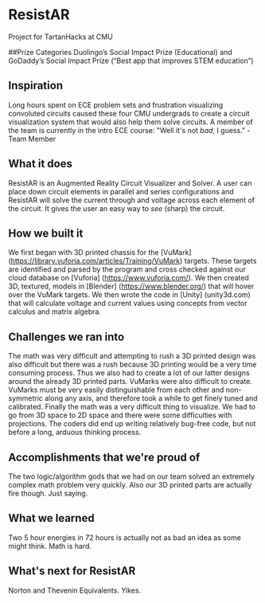 # ResistAR
Project for TartanHacks at CMU

##Prize Categories
Duolingo’s Social Impact Prize (Educational) and
GoDaddy’s Social Impact Prize (“Best app that improves STEM education”)

## Inspiration
Long hours spent on ECE problem sets and frustration visualizing convoluted circuits caused these four CMU undergrads to create a circuit visualization system that would also help them solve circuits.
A member of the team is currently in the intro ECE course: "Well it's not _bad_, I guess." - Team Member

## What it does
ResistAR is an Augmented Reality Circuit Visualizer and Solver. A user can place down circuit elements in parallel and series configurations and ResistAR will solve the current through and voltage across each element of the circuit. It gives the user an easy way to _see_ (sharp) the circuit.

## How we built it
We first began with 3D printed chassis for the [VuMark] (https://library.vuforia.com/articles/Training/VuMark) targets. These targets are identified and parsed by the program and cross checked against our cloud database on [Vuforia] (https://www.vuforia.com/). 
We then created 3D, textured, models in [Blender] (https://www.blender.org/) that will hover over the VuMark targets.
We then wrote the code in [Unity] (unity3d.com) that will calculate voltage and current values using concepts from vector calculus and matrix algebra.

## Challenges we ran into
The math was very difficult and attempting to rush a 3D printed design was also difficult but there was a rush because 3D printing would be a very time consuming process. 
Thus we also had to create a lot of our latter designs around the already 3D printed parts.
VuMarks were also difficult to create. VuMarks must be very easily distinguishable from each other and non-symmetric along any axis, and therefore took a while to get finely tuned and calibrated.
Finally the math was a very difficult thing to visualize. We had to go from 3D space to 2D space and there were some difficulties with projections. The coders did end up writing relatively bug-free code, but not before a long, arduous thinking process.

## Accomplishments that we're proud of
The two logic/algorithm gods that we had on our team solved an extremely complex math problem very quickly. 
Also our 3D printed parts are actually fire though. Just saying.

## What we learned
Two 5 hour energies in 72 hours is actually not as bad an idea as some might think.
Math is hard.

## What's next for ResistAR
Norton and Thevenin Equivalents. Yikes.
